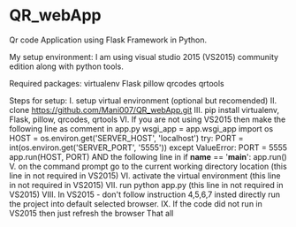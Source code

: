 # QR_webApp
Qr code Application using Flask Framework in Python.

My setup environment:
I am using visual studio 2015 (VS2015) community edition along with python tools.

Required packages:
virtualenv
Flask
pillow
qrcodes
qrtools

Steps for setup:
I. setup virtual environment (optional but recomended)
II. clone https://github.com/Mani007/QR_webApp.git
III. pip install virtualenv, Flask, pillow, qrcodes, qrtools
VI. If you are not using VS2015 then make the following line as comment in app.py
wsgi_app = app.wsgi_app
import os
  HOST = os.environ.get('SERVER_HOST', 'localhost')
  try:
     PORT = int(os.environ.get('SERVER_PORT', '5555'))
  except ValueError:
     PORT = 5555
  app.run(HOST, PORT)
AND the following line in if __name__ == '__main__':
app.run()
V. on the command prompt go to the current working directory location (this line in not required in VS2015)
VI. activate the virtual environment (this line in not required in VS2015)
VII. run python app.py (this line in not required in VS2015)
VIII. In VS2015 - don't follow instruction 4,5,6,7 insted directly run the project into default selected browser.
IX. If the code did not run in VS2015 then just refresh the browser
That all
